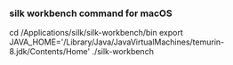 ### silk workbench command for macOS
cd /Applications/silk/silk-workbench/bin
export JAVA_HOME='/Library/Java/JavaVirtualMachines/temurin-8.jdk/Contents/Home'
./silk-workbench